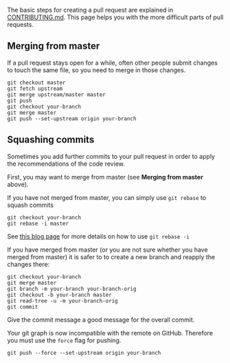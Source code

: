 The basic steps for creating a pull request are explained in [CONTRIBUTING.md](https://github.com/junit-team/junit/blob/master/CONTRIBUTING.md). This page helps you with the more difficult parts of pull requests.

## Merging from master

If a pull request stays open for a while, often other people submit changes to touch the same file, so you need to merge in those changes.

    git checkout master
    git fetch upstream
    git merge upstream/master master
    git push
    git checkout your-branch
    git merge master
    git push --set-upstream origin your-branch

## Squashing commits

Sometimes you add further commits to your pull request in order to apply the recommendations of the
code review.

First, you may want to merge from master (see **Merging from master** above).

If you have not merged from master, you can simply use `git rebase` to squash commits

    git checkout your-branch
    git rebase -i master

See [this blog page](https://ariejan.net/2011/07/05/git-squash-your-latests-commits-into-one/) for more details on how to use `git rebase -i`

If you have merged from master (or you are not sure whether you have merged from master) it is safer to to create a new branch and reapply the changes there:

    git checkout your-branch
    git merge master
    git branch -m your-branch your-branch-orig
    git checkout -b your-branch master
    git read-tree -u -m your-branch-orig
    git commit

Give the commit message a good message for the overall commit.

Your git graph is now incompatible with the remote on GitHub. Therefore you must use the `force`
flag for pushing.

    git push --force --set-upstream origin your-branch
